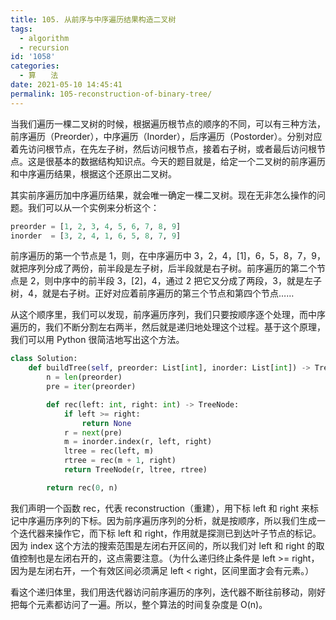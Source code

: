 ```yaml
---
title: 105. 从前序与中序遍历结果构造二叉树
tags:
  - algorithm
  - recursion
id: '1058'
categories:
  - 算　　法
date: 2021-05-10 14:45:41
permalink: 105-reconstruction-of-binary-tree/
---
```


当我们遍历一棵二叉树的时候，根据遍历根节点的顺序的不同，可以有三种方法，前序遍历（Preorder），中序遍历（Inorder），后序遍历（Postorder）。分别对应着先访问根节点，在先左子树，然后访问根节点，接着右子树，或者最后访问根节点。这是很基本的数据结构知识点。今天的题目就是，给定一个二叉树的前序遍历和中序遍历结果，根据这个还原出二叉树。

其实前序遍历加中序遍历结果，就会唯一确定一棵二叉树。现在无非怎么操作的问题。我们可以从一个实例来分析这个：

```python
preorder = [1, 2, 3, 4, 5, 6, 7, 8, 9]
inorder  = [3, 2, 4, 1, 6, 5, 8, 7, 9]
```

前序遍历的第一个节点是 1，则，在中序遍历中 3，2，4，[1]，6，5，8，7，9，就把序列分成了两份，前半段是左子树，后半段就是右子树。前序遍历的第二个节点是 2，则中序中的前半段 3，[2]，4，通过 2 把它又分成了两段，3，就是左子树，4，就是右子树。正好对应着前序遍历的第三个节点和第四个节点……

从这个顺序里，我们可以发现，前序遍历序列，我们只要按顺序逐个处理，而中序遍历的，我们不断分割左右两半，然后就是递归地处理这个过程。基于这个原理，我们可以用 Python 很简洁地写出这个方法。

```python
class Solution:
    def buildTree(self, preorder: List[int], inorder: List[int]) -> TreeNode:
        n = len(preorder)
        pre = iter(preorder)

        def rec(left: int, right: int) -> TreeNode:
            if left >= right:
                return None
            r = next(pre)
            m = inorder.index(r, left, right)
            ltree = rec(left, m)
            rtree = rec(m + 1, right)
            return TreeNode(r, ltree, rtree)

        return rec(0, n)
```

我们声明一个函数 rec，代表 reconstruction（重建），用下标 left 和 right 来标记中序遍历序列的下标。因为前序遍历序列的分析，就是按顺序，所以我们生成一个迭代器来操作它，而下标 left 和 right，作用就是探测已到达叶子节点的标记。因为 index 这个方法的搜索范围是左闭右开区间的，所以我们对 left 和 right 的取值控制也是左闭右开的，这点需要注意。（为什么递归终止条件是 left >= right，因为是左闭右开，一个有效区间必须满足 left < right，区间里面才会有元素。）

看这个递归体里，我们用迭代器访问前序遍历的序列，迭代器不断往前移动，刚好把每个元素都访问了一遍。所以，整个算法的时间复杂度是 O(n)。